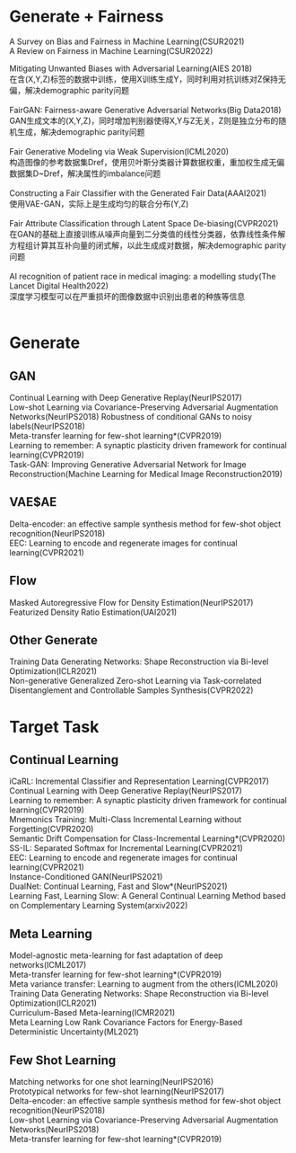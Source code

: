 # Generate + Fairness
A Survey on Bias and Fairness in Machine Learning(CSUR2021)<br>
A Review on Fairness in Machine Learning(CSUR2022)<br>

Mitigating Unwanted Biases with Adversarial Learning(AIES 2018)<br>
在含(X,Y,Z)标签的数据中训练，使用X训练生成Y，同时利用对抗训练对Z保持无偏，解决demographic parity问题<br><br>
FairGAN: Fairness-aware Generative Adversarial Networks(Big Data2018)<br>
GAN生成文本的(X,Y,Z)，同时增加判别器使得X,Y与Z无关，Z则是独立分布的随机生成，解决demographic parity问题<br><br>
Fair Generative Modeling via Weak Supervision(ICML2020)<br>
构造图像的参考数据集Dref，使用贝叶斯分类器计算数据权重，重加权生成无偏数据集D~Dref，解决属性的imbalance问题<br><br>
Constructing a Fair Classifier with the Generated Fair Data(AAAI2021)<br>
使用VAE-GAN，实际上是生成均匀的联合分布(Y,Z)<br><br>
Fair Attribute Classification through Latent Space De-biasing(CVPR2021)<br>
在GAN的基础上直接训练从噪声向量到二分类值的线性分类器，依靠线性条件解方程组计算其互补向量的闭式解，以此生成成对数据，解决demographic parity问题<br><br>
AI recognition of patient race in medical imaging: a modelling study(The Lancet Digital Health2022)<br>
深度学习模型可以在严重损坏的图像数据中识别出患者的种族等信息<br><br>

# Generate

## GAN
Continual Learning with Deep Generative Replay(NeurIPS2017)<br>
Low-shot Learning via Covariance-Preserving Adversarial Augmentation Networks(NeurIPS2018)
Robustness of conditional GANs to noisy labels(NeurIPS2018)<br>
Meta-transfer learning for few-shot learning*(CVPR2019)<br>
Learning to remember: A synaptic plasticity driven framework for continual learning(CVPR2019)<br>
Task-GAN: Improving Generative Adversarial Network for Image Reconstruction(Machine Learning for Medical Image Reconstruction2019)<br>

## VAE$AE
Delta-encoder: an effective sample synthesis method for few-shot object recognition(NeurIPS2018)<br>
EEC: Learning to encode and regenerate images for continual learning(CVPR2021)<br>

## Flow
Masked Autoregressive Flow for Density Estimation(NeurIPS2017)<br>
Featurized Density Ratio Estimation(UAI2021)<br>

## Other Generate
Training Data Generating Networks: Shape Reconstruction via Bi-level Optimization(ICLR2021)<br>
Non-generative Generalized Zero-shot Learning via Task-correlated Disentanglement and Controllable Samples Synthesis(CVPR2022)<br>



# Target Task

## Continual Learning
iCaRL: Incremental Classifier and Representation Learning(CVPR2017)<br>
Continual Learning with Deep Generative Replay(NeurIPS2017)<br>
Learning to remember: A synaptic plasticity driven framework for continual learning(CVPR2019)<br>
Mnemonics Training: Multi-Class Incremental Learning without Forgetting(CVPR2020)<br>
Semantic Drift Compensation for Class-Incremental Learning*(CVPR2020)<br>
SS-IL: Separated Softmax for Incremental Learning(CVPR2021)<br>
EEC: Learning to encode and regenerate images for continual learning(CVPR2021)<br>
Instance-Conditioned GAN(NeurIPS2021)<br>
DualNet: Continual Learning, Fast and Slow*(NeurIPS2021)<br>
Learning Fast, Learning Slow: A General Continual Learning Method based on Complementary Learning System(arxiv2022)<br>


## Meta Learning
Model-agnostic meta-learning for fast adaptation of deep networks(ICML2017)<br>
Meta-transfer learning for few-shot learning*(CVPR2019)<br>
Meta variance transfer: Learning to augment from the others(ICML2020)<br>
Training Data Generating Networks: Shape Reconstruction via Bi-level Optimization(ICLR2021)<br>
Curriculum-Based Meta-learning(ICMR2021)<br>
Meta Learning Low Rank Covariance Factors for Energy-Based Deterministic Uncertainty(ML2021)<br>

## Few Shot Learning
Matching networks for one shot learning(NeurIPS2016)<br>
Prototypical networks for few-shot learning(NeurIPS2017)<br>
Delta-encoder: an effective sample synthesis method for few-shot object recognition(NeurIPS2018)<br>
Low-shot Learning via Covariance-Preserving Adversarial Augmentation Networks(NeurIPS2018)<br>
Meta-transfer learning for few-shot learning*(CVPR2019)<br>
